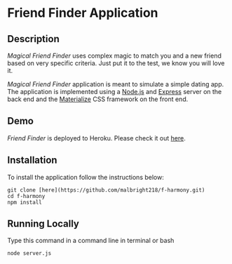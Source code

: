 # Friend Finder Application

## Description

*Magical Friend Finder* uses complex magic to match you and a new friend based on very specific criteria.  Just put it to the test, we know you will love it.

*Magical Friend Finder* application is meant to simulate a simple dating app. The application is implemented using a [Node.js](https://nodejs.org/en/) and [Express](https://expressjs.com/) server on the back end and the [Materialize](http://materializecss.com/) CSS framework on the front end.

## Demo
	
*Friend Finder* is deployed to Heroku. Please check it out [here](https://mighty-bastion-91134.herokuapp.com/).

## Installation

To install the application follow the instructions below:

	git clone [here](https://github.com/malbright218/f-harmony.git)
	cd f-harmony
	npm install
	
## Running Locally
 Type this command in a command line in terminal or bash

	node server.js
	
